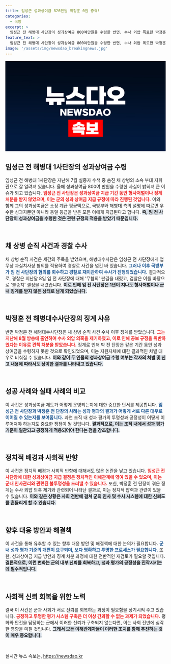 ```yaml
---
title: 임성근 성과상여금 826만원 박정훈 0원 충격!
categories:
  - 국방
excerpt: >
  임성근 전 해병대 사단장이 성과상여금 800여만원을 수령한 반면, 수사 외압 폭로한 박정훈은 징계로 성과금 0원. 논란의 중심에서 군의 불공정한 처리가 드러났다! 클릭해 상세 내막을 확인하세요!
feature_text: >
  임성근 전 해병대 사단장이 성과상여금 800여만원을 수령한 반면, 수사 외압 폭로한 박정훈은 징계로 성과금 0원. 논란의 중심에서 군의 불공정한 처리가 드러났다! 클릭해 상세 내막을 확인하세요!
image: '/assets/img/newsdao_breakingnews.jpg'
---
```


<p><img src="/assets/img/newsdao_breakingnews.jpg" alt="koreaapp 속보" /></p>

<h2 data-ke-size="size26">임성근 전 해병대 1사단장의 성과상여금 수령</h2>

<p data-ke-size="size16">임성근 전 해병대 1사단장은 지난해 7월 실종자 수색 중 숨진 채 상병의 소속 부대 지휘관으로 잘 알려져 있습니다. 올해 성과상여금 800여 만원을 수령한 사실이 밝혀져 큰 이슈가 되고 있습니다. <b><span style="color: #ee2323;">임성근 전 사단장은 성과상여금 지급 기간 동안 형사처벌이나 징계처분을 받지 않았으며, 이는 군의 성과 상여금 지급 규정에 따라 진행된 것입니다.</span></b> 이와 함께 그의 성과상여금은 소장 계급 평균액으로, 국방부와 해병대 측의 설명에 따르면 우수한 성과자뿐만 아니라 동일 등급을 받은 모든 이에게 지급된다고 합니다. <b><span style="background-color: #21538527;">즉, 임 전 사단장이 성과상여금을 수령한 것은 관련 규정의 적용을 받았기 때문입니다.</span></b> </p>

<p data-ke-size="size16">&nbsp;</p>

<h2 data-ke-size="size26">채 상병 순직 사건과 경찰 수사</h2>

<p data-ke-size="size16">채 상병 순직 사건은 세간의 주목을 받았으며, 해병대수사단은 임성근 전 사단장에게 업무상 과실치사상 혐의를 적용하여 경찰로 사건을 넘긴 바 있습니다. <b><span style="color: #1a5490;">그러나 이후 국방부가 임 전 사단장의 혐의를 회수하고 경찰로 재이관하여 수사가 진행되었습니다.</span></b> 결과적으로, 경찰은 지난달 8일 임 전 사단장에 대해 '무혐의' 판결을 내렸고, 검찰은 이를 바탕으로 '불송치' 결정을 내렸습니다. <b><span style="background-color: #21538527;">이로 인해 임 전 사단장은 1년이 지나도 형사처벌이나 군내 징계를 받지 않은 상태로 남게 되었습니다.</span></b> </p>

<p data-ke-size="size16">&nbsp;</p>

<h2 data-ke-size="size26">박정훈 전 해병대수사단장의 징계 사유</h2>

<p data-ke-size="size16">반면 박정훈 전 해병대수사단장은 채 상병 순직 사건 수사 이후 징계를 받았습니다. <b><span style="color: #ee2323;">그는 지난해 8월 방송에 출연하여 수사 외압 의혹을 제기하였고, 이로 인해 공보 규정을 위반하였다는 이유로 견책 처분을 받았습니다.</span></b> 징계로 인해 박 전 단장은 같은 기간 동안 성과상여금을 수령하지 못한 것으로 확인되었으며, 이는 지원자체에 대한 결과적인 차별 대우로 비춰질 수 있습니다. <b><span style="background-color: #21538527;">이와 같이 두 인물의 성과상여금 수령 여부는 각자의 처벌 및 신고 내용에 따라서도 상이한 결과를 나타내고 있습니다.</span></b> </p>

<p data-ke-size="size16">&nbsp;</p>

<h2 data-ke-size="size26">성공 사례와 실패 사례의 비교</h2>

<p data-ke-size="size16">이 사건은 성과상여금 제도가 어떻게 운영되는지에 대한 중요한 단서를 제공합니다. <b><span style="color: #1a5490;">임성근 전 사단장과 박정훈 전 단장의 사례는 성과 평과의 결과가 어떻게 서로 다른 대우로 이어질 수 있는지를 보여줍니다.</span></b> 과연 조직 내 성과 평가의 투명성과 공정성이 어떻게 이루어져야 하는지도 중요한 쟁점이 될 것입니다. <b><span style="background-color: #21538527;">결과적으로, 이는 조직 내에서 성과 평가 기준이 일관되고 공정하게 적용되어야 한다는 점을 강조합니다.</span></b> </p>

<p data-ke-size="size16">&nbsp;</p>

<h2 data-ke-size="size26">정치적 배경과 사회적 반향</h2>

<p data-ke-size="size16">이 사건은 정치적 배경과 사회적 반향에 대해서도 많은 논란을 낳고 있습니다. <b><span style="color: #ee2323;">임성근 전 사단장에 대한 성과상여금 지급 결정은 정치적인 이해관계에 엮여 있을 수 있으며, 이는 군내 인사관리와 관련된 불투명성을 드러낼 수 있습니다.</span></b> 또한, 박정훈 전 단장이 겪은 징계는 수사 외압 의혹 제기와 관련되어 나타난 결과로, 이는 정치적 압력과 관련이 있을 수 있습니다. <b><span style="background-color: #21538527;">이와 같은 상황은 사회 전반에 걸쳐 군의 인사 및 수사 시스템에 대한 신뢰도를 흔들리게 할 수 있습니다.</span></b> </p>

<p data-ke-size="size16">&nbsp;</p>

<h2 data-ke-size="size26">향후 대응 방안과 해결책</h2>

<p data-ke-size="size16">이 사건을 통해 유추할 수 있는 향후 대응 방안 및 해결책에 대한 논의가 필요합니다. <b><span style="color: #1a5490;">군 내 성과 평가 기준의 개편이 요구되며, 보다 명확하고 투명한 프로세스가 필요합니다.</span></b> 또한, 성과상여금 지급 방안과 징계 처분 과정에 대한 전반적인 재검토가 필요할 것입니다. <b><span style="background-color: #21538527;">결론적으로, 이런 변화는 군의 내부 신뢰를 회복하고, 성과 평가의 공정성을 진작시키는데 필수적입니다.</span></b> </p>

<p data-ke-size="size16">&nbsp;</p>

<h2 data-ke-size="size26">사회적 신뢰 회복을 위한 노력</h2>

<p data-ke-size="size16">결국 이 사건은 군과 사회가 서로 신뢰를 회복하는 과정이 필요함을 상기시켜 주고 있습니다. <b><span style="color: #ee2323;">공정하고 투명한 평가 시스템 구축은 더 이상 간과할 수 없는 과제가 되었습니다.</span></b> 평화와 안전을 담당하는 군에서 이러한 신뢰가 구축되지 않는다면, 이는 사회 전반에 심각한 영향을 미칠 것입니다. <b><span style="background-color: #21538527;">그래서 모든 이해관계자들이 이러한 조치를 함께 추진하는 것이 매우 중요합니다.</span></b> </p>

<p data-ke-size="size16">&nbsp;</p>
실시간 뉴스 속보는, <a href="https://newsdao.kr" rel="dofollow">https://newsdao.kr</a>


